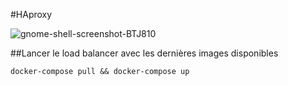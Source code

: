#HAproxy

![gnome-shell-screenshot-BTJ810](https://user-images.githubusercontent.com/44028461/116010655-a1e16680-a620-11eb-859e-0ac21f3901d4.png)

##Lancer le load balancer avec les dernières images disponibles
```
docker-compose pull && docker-compose up
```
